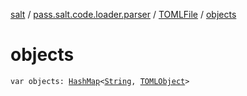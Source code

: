 [salt](../../index.md) / [pass.salt.code.loader.parser](../index.md) / [TOMLFile](index.md) / [objects](./objects.md)

# objects

`var objects: `[`HashMap`](https://kotlinlang.org/api/latest/jvm/stdlib/kotlin.collections/-hash-map/index.html)`<`[`String`](https://kotlinlang.org/api/latest/jvm/stdlib/kotlin/-string/index.html)`, `[`TOMLObject`](../-t-o-m-l-object/index.md)`>`